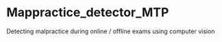# Mappractice_detector_MTP
Detecting malpractice during online / offline exams using computer vision
